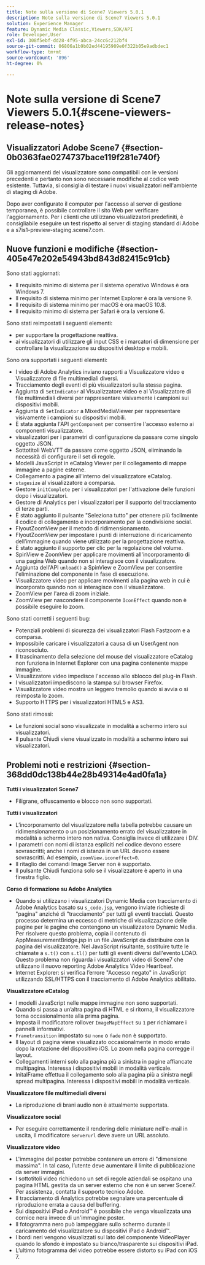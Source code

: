 ```yaml
---
title: Note sulla versione di Scene7 Viewers 5.0.1
description: Note sulla versione di Scene7 Viewers 5.0.1
solution: Experience Manager
feature: Dynamic Media Classic,Viewers,SDK/API
role: Developer,User
exl-id: 308f5ebf-dd28-4f95-abca-24cc6c212bf4
source-git-commit: 06806a1b9b02ed44195909e0f322b05e9adbdec1
workflow-type: tm+mt
source-wordcount: '896'
ht-degree: 0%

---
```


# Note sulla versione di Scene7 Viewers 5.0.1{#scene-viewers-release-notes}

## Visualizzatori Adobe Scene7 {#section-0b0363fae0274737bace119f281e740f}

Gli aggiornamenti del visualizzatore sono compatibili con le versioni precedenti e pertanto non sono necessarie modifiche al codice web esistente. Tuttavia, si consiglia di testare i nuovi visualizzatori nell&#39;ambiente di staging di Adobe.

Dopo aver configurato il computer per l&#39;accesso al server di gestione temporanea, è possibile controllare il sito Web per verificare l&#39;aggiornamento. Per i clienti che utilizzano visualizzatori predefiniti, è consigliabile eseguire un test rispetto al server di staging standard di Adobe e a s7is1-preview-staging.scene7.com.

## Nuove funzioni e modifiche {#section-405e47e202e54943bd843d82415c91cb}

Sono stati aggiornati:

* Il requisito minimo di sistema per il sistema operativo Windows è ora Windows 7.
* Il requisito di sistema minimo per Internet Explorer è ora la versione 9.
* Il requisito di sistema minimo per macOS è ora macOS 10.8.
* Il requisito minimo di sistema per Safari è ora la versione 6.

Sono stati reimpostati i seguenti elementi:

* per supportare la progettazione reattiva.
* ai visualizzatori di utilizzare gli input CSS e i marcatori di dimensione per controllare la visualizzazione su dispositivi desktop e mobili.

Sono ora supportati i seguenti elementi:

* I video di Adobe Analytics inviano rapporti a Visualizzatore video e Visualizzatore di file multimediali diversi.
* Tracciamento degli eventi di più visualizzatori sulla stessa pagina.
* Aggiunta di `SetIndicator` al Visualizzatore video e al Visualizzatore di file multimediali diversi per rappresentare visivamente i campioni sui dispositivi mobili.
* Aggiunta di `SetIndicator` a MixedMediaViewer per rappresentare visivamente i campioni su dispositivi mobili.
* È stata aggiunta l&#39;API `getComponent` per consentire l&#39;accesso esterno ai componenti visualizzatore.
* visualizzatori per i parametri di configurazione da passare come singolo oggetto JSON.
* Sottotitoli WebVTT da passare come oggetto JSON, eliminando la necessità di configurare il set di regole.
* Modelli JavaScript in eCatalog Viewer per il collegamento di mappe immagine a pagine esterne.
* Collegamento a pagine all&#39;interno del visualizzatore eCatalog.
* `stagesize` al visualizzatore a comparsa.
* Gestore `initComplete` per i visualizzatori per l&#39;attivazione delle funzioni dopo i visualizzatori.
* Gestore di Analytics per i visualizzatori per il supporto del tracciamento di terze parti.
* È stato aggiunto il pulsante &quot;Seleziona tutto&quot; per ottenere più facilmente il codice di collegamento e incorporamento per la condivisione social.
* FlyoutZoomView per il metodo di ridimensionamento.
* FlyoutZoomView per impostare i punti di interruzione di ricaricamento dell’immagine quando viene utilizzato per la progettazione reattiva.
* È stato aggiunto il supporto per clic per la regolazione del volume.
* SpinView e ZoomView per applicare movimenti all&#39;incorporamento di una pagina Web quando non si interagisce con il visualizzatore.
* Aggiunta dell&#39;API `unload()` a SpinView e ZoomView per consentire l&#39;eliminazione del componente in fase di esecuzione.
* Visualizzatore video per applicare movimenti alla pagina web in cui è incorporato quando non si interagisce con il visualizzatore.
* ZoomView per l&#39;area di zoom iniziale.
* ZoomView per nascondere il componente `IconEffect` quando non è possibile eseguire lo zoom.

Sono stati corretti i seguenti bug:

* Potenziali problemi di sicurezza dei visualizzatori Flash Fastzoom e a comparsa.
* Impossibile caricare i visualizzatori a causa di un UserAgent non riconosciuto.
* Il trascinamento della selezione del mouse del visualizzatore eCatalog non funziona in Internet Explorer con una pagina contenente mappe immagine.
* Visualizzatore video impedisce l&#39;accesso allo sblocco del plug-in Flash.
* I visualizzatori impediscono la stampa sul browser Firefox.
* Visualizzatore video mostra un leggero tremolio quando si avvia o si reimposta lo zoom.
* Supporto HTTPS per i visualizzatori HTML5 e AS3.

Sono stati rimossi:

* Le funzioni social sono visualizzate in modalità a schermo intero sui visualizzatori.
* Il pulsante Chiudi viene visualizzato in modalità a schermo intero sui visualizzatori.

## Problemi noti e restrizioni {#section-368dd0dc138b44e28b49314e4ad0fa1a}

**Tutti i visualizzatori Scene7**

* Filigrane, offuscamento e blocco non sono supportati.

**Tutti i visualizzatori**

* L’incorporamento del visualizzatore nella tabella potrebbe causare un ridimensionamento o un posizionamento errato del visualizzatore in modalità a schermo intero non nativa. Consiglia invece di utilizzare i DIV.
* I parametri con nomi di istanza espliciti nel codice devono essere sovrascritti; anche i nomi di istanza in un URL devono essere sovrascritti. Ad esempio, `zoomView.iconeffect=0`.
* Il ritaglio dei comandi Image Server non è supportato.
* Il pulsante Chiudi funziona solo se il visualizzatore è aperto in una finestra figlio.

**Corso di formazione su Adobe Analytics**

* Quando si utilizzano i visualizzatori Dynamic Media con tracciamento di Adobe Analytics basato su `s_code.jsp`, vengono inviate richieste di &quot;pagina&quot; anziché di &quot;tracciamento&quot; per tutti gli eventi tracciati. Questo processo determina un eccesso di metriche di visualizzazione delle pagine per le pagine che contengono un visualizzatore Dynamic Media. Per risolvere questo problema, copia il contenuto di AppMeasurementBridge.jsp in un file JavaScript da distribuire con la pagina del visualizzatore. Nel JavaScript risultante, sostituire tutte le chiamate a `s.t()` con `s.tl()` per tutti gli eventi diversi dall&#39;evento LOAD. Questo problema non riguarda i visualizzatori video di Scene7 che utilizzano il nuovo reporting Adobe Analytics Video Heartbeat.
* Internet Explorer: si verifica l’errore &quot;Accesso negato&quot; in JavaScript utilizzando SSL/HTTPS con il tracciamento di Adobe Analytics abilitato.

**Visualizzatore eCatalog**

* I modelli JavaScript nelle mappe immagine non sono supportati.
* Quando si passa a un’altra pagina di HTML e si ritorna, il visualizzatore torna occasionalmente alla prima pagina.
* Imposta il modificatore rollover `ImageMapEffect` su `1` per richiamare i pannelli informativi.
* `Frametransition` impostato su `none` o `fade` non è supportato.
* Il layout di pagina viene visualizzato occasionalmente in modo errato dopo la rotazione del dispositivo iOS. Lo zoom nella pagina corregge il layout.
* Collegamenti interni solo alla pagina più a sinistra in pagine affiancate multipagina. Interessa i dispositivi mobili in modalità verticale.
* InitalFrame effettua il collegamento solo alla pagina più a sinistra negli spread multipagina. Interessa i dispositivi mobili in modalità verticale.

**Visualizzatore file multimediali diversi**

* La riproduzione di brani audio non è attualmente supportata.

**Visualizzatore social**

* Per eseguire correttamente il rendering delle miniature nell&#39;e-mail in uscita, il modificatore `serverurl` deve avere un URL assoluto.

**Visualizzatore video**

* L&#39;immagine del poster potrebbe contenere un errore di &quot;dimensione massima&quot;. In tal caso, l’utente deve aumentare il limite di pubblicazione da server immagini.
* I sottotitoli video richiedono un set di regole aziendali se ospitano una pagina HTML gestita da un server esterno che non è un server Scene7. Per assistenza, contatta il supporto tecnico Adobe.
* Il tracciamento di Analytics potrebbe segnalare una percentuale di riproduzione errata a causa del buffering.
* Sui dispositivi iPad o Android™ è possibile che venga visualizzata una cornice nera invece di un&#39;immagine poster.
* Il fotogramma nero può lampeggiare sullo schermo durante il caricamento del visualizzatore su dispositivi iPad o Android™.
* I bordi neri vengono visualizzati sul lato del componente VideoPlayer quando lo sfondo è impostato su bianco/trasparente sui dispositivi iPad.
* L’ultimo fotogramma del video potrebbe essere distorto su iPad con iOS 7.
